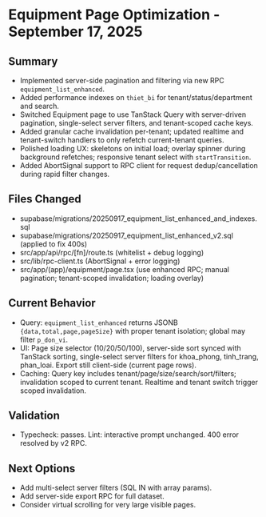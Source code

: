 # Equipment Page Optimization - September 17, 2025

## Summary
- Implemented server-side pagination and filtering via new RPC `equipment_list_enhanced`.
- Added performance indexes on `thiet_bi` for tenant/status/department and search.
- Switched Equipment page to use TanStack Query with server-driven pagination, single-select server filters, and tenant-scoped cache keys.
- Added granular cache invalidation per-tenant; updated realtime and tenant-switch handlers to only refetch current-tenant queries.
- Polished loading UX: skeletons on initial load; overlay spinner during background refetches; responsive tenant select with `startTransition`.
- Added AbortSignal support to RPC client for request dedup/cancellation during rapid filter changes.

## Files Changed
- supabase/migrations/20250917_equipment_list_enhanced_and_indexes.sql
- supabase/migrations/20250917_equipment_list_enhanced_v2.sql (applied to fix 400s)
- src/app/api/rpc/[fn]/route.ts (whitelist + debug logging)
- src/lib/rpc-client.ts (AbortSignal + error logging)
- src/app/(app)/equipment/page.tsx (use enhanced RPC; manual pagination; tenant-scoped invalidation; loading overlay)

## Current Behavior
- Query: `equipment_list_enhanced` returns JSONB `{data,total,page,pageSize}` with proper tenant isolation; global may filter `p_don_vi`.
- UI: Page size selector (10/20/50/100), server-side sort synced with TanStack sorting, single-select server filters for khoa_phong, tinh_trang, phan_loai. Export still client-side (current page rows).
- Caching: Query key includes tenant/page/size/search/sort/filters; invalidation scoped to current tenant. Realtime and tenant switch trigger scoped invalidation.

## Validation
- Typecheck: passes. Lint: interactive prompt unchanged. 400 error resolved by v2 RPC.

## Next Options
- Add multi-select server filters (SQL IN with array params).
- Add server-side export RPC for full dataset.
- Consider virtual scrolling for very large visible pages.
